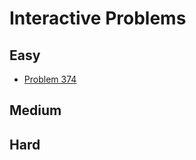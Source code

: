 # Interactive Problems

## Easy
- [Problem 374](../problems/374_guess_number_higher_or_lower/README.md)

## Medium

## Hard

